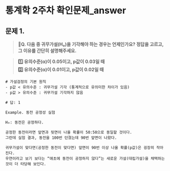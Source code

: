 # 통계학 2주차 확인문제_answer

## 문제 1. 

> **🧚Q. 다음 중 귀무가설(H₀)을 기각해야 하는 경우는 언제인가요? 정답을 고르고, 그 이유를 간단히 설명해주세요.**

> **1️⃣ 유의수준(α)이 0.05이고, p값이 0.03일 때   
2️⃣ 유의수준(α)이 0.01이고, p값이 0.02일 때**

```
# 가설검정의 기본 원칙
- p값 < 유의수준 : 귀무가설 기각 (통계적으로 유의미한 차이가 있음)
- p값 > 유의수준 : 귀무가설 기각하지 않음

# 답: 1
```
```
Example. 동전 공정성 실험

H₀: 동전은 공정하다.

공정한 동전이라면 앞면과 뒷면이 나올 확률이 50:50으로 동일할 것이다.
그런데 실험 결과, 동전을 100번 던졌는데 90번 앞면이 나왔다.

귀무가설이 맞다면(공정한 동전이 맞다면) 앞면이 90번 이상 나올 확률(p값)은 굉장히 작아진다.
우연이라고 보기 보다는 “애초에 동전이 공정하지 않다”는 새로운 가설(대립가설)을 채택하는 것이 더 타당해 보인다.
```
